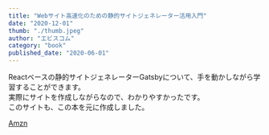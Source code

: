 ```yaml
---
title: "Webサイト高速化のための静的サイトジェネレーター活用入門"
date: "2020-12-01"
thumb: "./thumb.jpeg"
author: "エビスコム"
category: "book"
published_date: "2020-06-01"
---
```


Reactベースの静的サイトジェネレーターGatsbyについて、手を動かしながら学習することができます。  
実際にサイトを作成しながらなので、わかりやすかったです。  
このサイトも、この本を元に作成しました。

[Amzn](https://www.amazon.co.jp/dp/4839973008/ref=as_li_ss_tl?ie=UTF8&linkCode=sl1&tag=ebisu01-22&linkId=73c994da62b94962d7617937633f8fa1&language=ja_JP)
